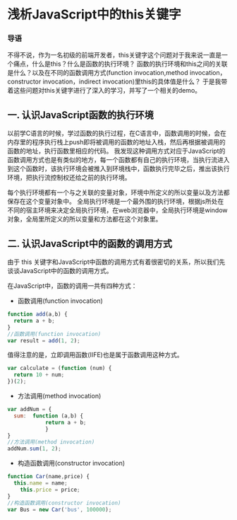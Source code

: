 # 浅析JavaScript中的this关键字

###  导语

不得不说，作为一名初级的前端开发者，this关键字这个问题对于我来说一直是一个痛点，什么是this？什么是函数的执行环境？
函数的执行环境和this之间的关联是什么？以及在不同的函数调用方式(function invocation,method invocation，constructor invocation，indirect invocation)里this的具体值是什么？
于是我带着这些问题对this关键字进行了深入的学习，并写了一个相关的demo。

##  一. 认识JavaScript函数的执行环境

以前学C语言的时候，学过函数的执行过程，在C语言中，函数调用的时候，会在内存里的程序执行栈上push即将被调用的函数的地址入栈，然后再根据被调用的函数的地址，执行函数里相应的代码。
我发现这种调用方式对应于JavaScript的函数调用方式也是有类似的地方，每一个函数都有自己的执行环境，当执行流进入到这个函数时，该执行环境会被推入到环境栈中，函数执行完毕之后，推出该执行环境，把执行流控制权还给之前的执行环境。

每个执行环境都有一个与之关联的变量对象，环境中所定义的所以变量以及方法都保存在这个变量对象中。
全局执行环境是一个最外围的执行环境，根据js所处在不同的宿主环境来决定全局执行环境，在web浏览器中，全局执行环境是window对象，全局里所定义的所以变量和方法都在这个对象里。

##  二. 认识JavaScript中的函数的调用方式

由于 this 关键字和JavaScript中函数的调用方式有着很密切的关系，所以我们先谈谈JavaScript中的函数的调用方式。

在JavaScript中，函数的调用一共有四种方式：

* 函数调用(function invocation)

```js
function add(a,b) {
  return a + b;
}
//函数调用(function invocation)
var result = add(1, 2);
```

值得注意的是，立即调用函数(IIFE)也是属于函数调用这种方式。

```js
var calculate = (function (num) {
  return 10 + num;
})(2);
```

* 方法调用(method invocation)

```js
var addNum = {
  sum:	function (a,b) {
      		return a + b;
  			}
}
//方法调用(method invocation)
addNum.sum(1, 2);
```

* 构造函数调用(constructor invocation)

```js
function Car(name,price) {
  this.name = name;
    this.price = price;
}
//构造函数调用(constructor invocation)
var Bus = new Car('bus', 100000);
```

